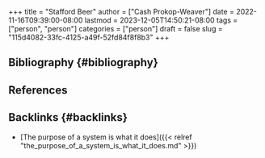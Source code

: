 +++
title = "Stafford Beer"
author = ["Cash Prokop-Weaver"]
date = 2022-11-16T09:39:00-08:00
lastmod = 2023-12-05T14:50:21-08:00
tags = ["person", "person"]
categories = ["person"]
draft = false
slug = "115d4082-33fc-4125-a49f-52fd84f8f8b3"
+++

## Bibliography {#bibliography}

## References

<style>.csl-entry{text-indent: -1.5em; margin-left: 1.5em;}</style><div class="csl-bib-body">
</div>


## Backlinks {#backlinks}

-   [The purpose of a system is what it does]({{< relref "the_purpose_of_a_system_is_what_it_does.md" >}})
